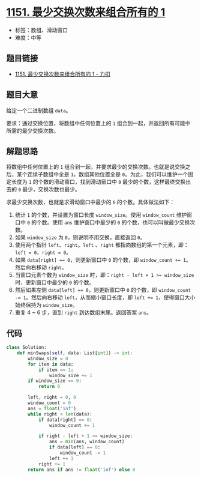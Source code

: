 # [1151. 最少交换次数来组合所有的 1](https://leetcode.cn/problems/minimum-swaps-to-group-all-1s-together/)

- 标签：数组、滑动窗口
- 难度：中等

## 题目链接

- [1151. 最少交换次数来组合所有的 1 - 力扣](https://leetcode.cn/problems/minimum-swaps-to-group-all-1s-together/)

## 题目大意

给定一个二进制数组 `data`。

要求：通过交换位置，将数组中任何位置上的 `1` 组合到一起，并返回所有可能中所需的最少交换次数。

## 解题思路

将数组中任何位置上的 `1` 组合到一起，并要求最少的交换次数。也就是说交换之后，某个连续子数组中全是 `1`，数组其他位置全是 `0`。为此，我们可以维护一个固定长度为 `1` 的个数的滑动窗口，找到滑动窗口中 `0` 最少的个数，这样最终交换出去的 `0` 最少，交换次数也最少。

求最少交换次数，也就是求滑动窗口中最少的 `0` 的个数。具体做法如下：

1. 统计 `1` 的个数，并设置为窗口长度 `window_size`。使用 `window_count` 维护窗口中 `0` 的个数。使用 `ans` 维护窗口中最少的 `0` 的个数，也可以叫做最少交换次数。
2. 如果 `window_size` 为 `0`，则说明不用交换，直接返回 `0`。
3. 使用两个指针 `left`、`right`。`left` 、`right` 都指向数组的第一个元素，即：`left = 0`，`right = 0`。
4. 如果 `data[right] == 0`，则更新窗口中 `0` 的个数，即 `window_count += 1`。然后向右移动 `right`。
5. 当窗口元素个数为 `window_size` 时，即：`right - left + 1 >= window_size` 时，更新窗口中最少的 `0` 的个数。
6. 然后如果左侧 `data[left] == 0`，则更新窗口中 `0` 的个数，即 `window_count -= 1`。然后向右移动 `left`，从而缩小窗口长度，即 `left += 1`，使得窗口大小始终保持为 `window_size`。
7. 重复 4 ~ 6 步，直到 `right` 到达数组末尾。返回答案 `ans`。

## 代码

```python
class Solution:
    def minSwaps(self, data: List[int]) -> int:
        window_size = 0
        for item in data:
            if item == 1:
                window_size += 1
        if window_size == 0:
            return 0

        left, right = 0, 0
        window_count = 0
        ans = float('inf')
        while right < len(data):
            if data[right] == 0:
                window_count += 1

            if right - left + 1 >= window_size:
                ans = min(ans, window_count)
                if data[left] == 0:
                    window_count -= 1
                left += 1
            right += 1
        return ans if ans != float('inf') else 0
```

